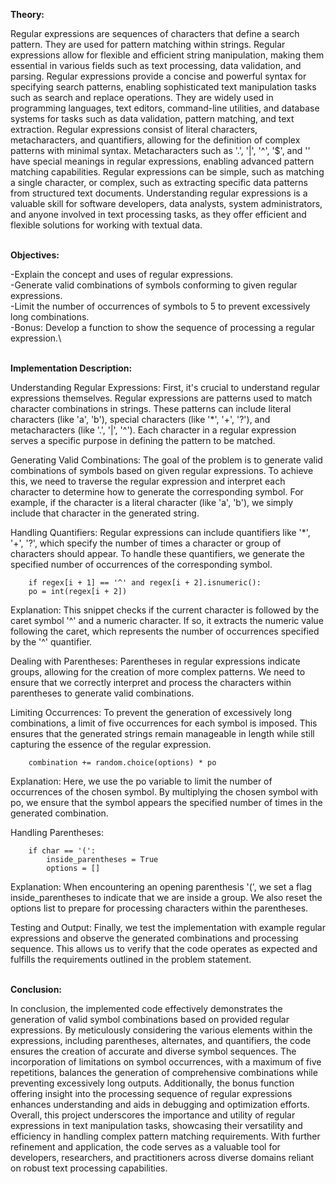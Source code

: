 **Theory:**

Regular expressions are sequences of characters that define a search pattern. They are used for pattern matching within strings. Regular expressions allow for flexible and efficient string manipulation, making them essential in various fields such as text processing, data validation, and parsing.
Regular expressions provide a concise and powerful syntax for specifying search patterns, enabling sophisticated text manipulation tasks such as search and replace operations.
They are widely used in programming languages, text editors, command-line utilities, and database systems for tasks such as data validation, pattern matching, and text extraction.
Regular expressions consist of literal characters, metacharacters, and quantifiers, allowing for the definition of complex patterns with minimal syntax.
Metacharacters such as '.', '|', '^', '$', and '' have special meanings in regular expressions, enabling advanced pattern matching capabilities.
Regular expressions can be simple, such as matching a single character, or complex, such as extracting specific data patterns from structured text documents.
Understanding regular expressions is a valuable skill for software developers, data analysts, system administrators, and anyone involved in text processing tasks, as they offer efficient and flexible solutions for working with textual data.

\
**Objectives:**

-Explain the concept and uses of regular expressions.\
-Generate valid combinations of symbols conforming to given regular expressions.\
-Limit the number of occurrences of symbols to 5 to prevent excessively long combinations.\
-Bonus: Develop a function to show the sequence of processing a regular expression.\

\
**Implementation Description:**

Understanding Regular Expressions:
First, it's crucial to understand regular expressions themselves. Regular expressions are patterns used to match character combinations in strings. These patterns can include literal characters (like 'a', 'b'), special characters (like '*', '+', '?'), and metacharacters (like '.', '|', '^'). Each character in a regular expression serves a specific purpose in defining the pattern to be matched.

Generating Valid Combinations:
The goal of the problem is to generate valid combinations of symbols based on given regular expressions. To achieve this, we need to traverse the regular expression and interpret each character to determine how to generate the corresponding symbol. For example, if the character is a literal character (like 'a', 'b'), we simply include that character in the generated string.

Handling Quantifiers:
Regular expressions can include quantifiers like '*', '+', '?', which specify the number of times a character or group of characters should appear. To handle these quantifiers, we generate the specified number of occurrences of the corresponding symbol.
```
    if regex[i + 1] == '^' and regex[i + 2].isnumeric():
    po = int(regex[i + 2])
```
Explanation: This snippet checks if the current character is followed by the caret symbol '^' and a numeric character. If so, it extracts the numeric value following the caret, which represents the number of occurrences specified by the '^' quantifier.

Dealing with Parentheses:
Parentheses in regular expressions indicate groups, allowing for the creation of more complex patterns. We need to ensure that we correctly interpret and process the characters within parentheses to generate valid combinations.

Limiting Occurrences:
To prevent the generation of excessively long combinations, a limit of five occurrences for each symbol is imposed. This ensures that the generated strings remain manageable in length while still capturing the essence of the regular expression.
````
    combination += random.choice(options) * po
````
Explanation: Here, we use the po variable to limit the number of occurrences of the chosen symbol. By multiplying the chosen symbol with po, we ensure that the symbol appears the specified number of times in the generated combination.

Handling Parentheses:
````
    if char == '(':
        inside_parentheses = True
        options = []
 ````
Explanation: When encountering an opening parenthesis '(', we set a flag inside_parentheses to indicate that we are inside a group. We also reset the options list to prepare for processing characters within the parentheses.

Testing and Output:
Finally, we test the implementation with example regular expressions and observe the generated combinations and processing sequence. This allows us to verify that the code operates as expected and fulfills the requirements outlined in the problem statement.

\
**Conclusion:**

In conclusion, the implemented code effectively demonstrates the generation of valid symbol combinations based on provided regular expressions. By meticulously considering the various elements within the expressions, including parentheses, alternates, and quantifiers, the code ensures the creation of accurate and diverse symbol sequences. The incorporation of limitations on symbol occurrences, with a maximum of five repetitions, balances the generation of comprehensive combinations while preventing excessively long outputs. Additionally, the bonus function offering insight into the processing sequence of regular expressions enhances understanding and aids in debugging and optimization efforts. Overall, this project underscores the importance and utility of regular expressions in text manipulation tasks, showcasing their versatility and efficiency in handling complex pattern matching requirements. With further refinement and application, the code serves as a valuable tool for developers, researchers, and practitioners across diverse domains reliant on robust text processing capabilities.